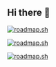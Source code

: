 ## Hi there 👋

<!--
**revengelion/revengelion** is a ✨ _special_ ✨ repository because its `README.md` (this file) appears on your GitHub profile.

Here are some ideas to get you started:

- 🔭 I’m currently working on ...
- 🌱 I’m currently learning ...
- 👯 I’m looking to collaborate on ...
- 🤔 I’m looking for help with ...
- 💬 Ask me about ...
- 📫 How to reach me: ...
- 😄 Pronouns: ...
- ⚡ Fun fact: ...
-->

[![roadmap.sh](https://roadmap.sh/card/wide/68013b806057cdb1a24b085e?variant=light&roadmaps=full-stack%2Cbackend%2Cfrontend)](https://roadmap.sh)

[![roadmap.sh](https://roadmap.sh/card/wide/68013b806057cdb1a24b085e?variant=dark&roadmaps=backend)](https://roadmap.sh)

[![roadmap.sh](https://roadmap.sh/card/tall/68013b806057cdb1a24b085e?variant=light)](https://roadmap.sh)
